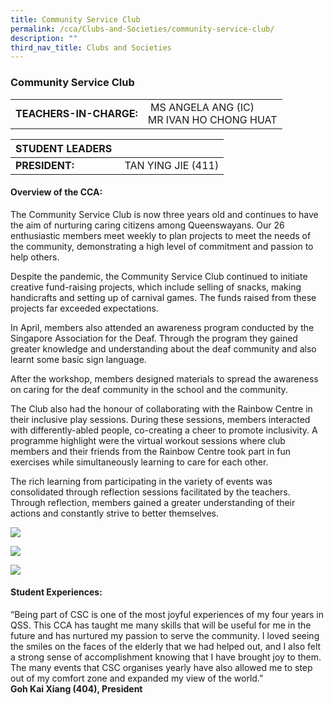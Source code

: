 ```yaml
---
title: Community Service Club
permalink: /cca/Clubs-and-Societies/community-service-club/
description: ""
third_nav_title: Clubs and Societies
---
```

### Community Service Club

|  	|  	|
|---	|---	|
| **TEACHERS-IN-CHARGE:** 	|  MS ANGELA ANG (IC) <br> MR IVAN HO CHONG HUAT 	|


| STUDENT LEADERS 	|  	|
|---	|---	|
| **PRESIDENT:** 	|  TAN YING JIE (411)	|

#### Overview of the CCA:  

The Community Service Club is now three years old and continues to have the aim of nurturing caring citizens among Queenswayans. Our 26 enthusiastic members meet weekly to plan projects to meet the needs of the community, demonstrating a high level of commitment and passion to help others. 

Despite the pandemic, the Community Service Club continued to initiate creative fund-raising projects, which include selling of snacks, making handicrafts and setting up of carnival games. The funds raised from these projects far exceeded expectations.

In April, members also attended an awareness program conducted by the Singapore Association for the Deaf. Through the program they gained greater knowledge and understanding about the deaf community and also learnt some basic sign language. 

After the workshop, members designed materials to spread the awareness on caring for the deaf community in the school and the community. 

The Club also had the honour of collaborating with the Rainbow Centre in their inclusive play sessions. During these sessions, members interacted with differently-abled people, co-creating a cheer to promote inclusivity. A programme highlight were the virtual workout sessions where club members and their friends from the Rainbow Centre took part in fun exercises while simultaneously learning to care for each other.

The rich learning from participating in the variety of events was consolidated through reflection sessions facilitated by the teachers. Through reflection, members gained a greater understanding of their actions and constantly strive to better themselves.

<img src="https://drive.google.com/uc?export=view&id=1C2F4olLxIwySoo__aBW8QMfJ2sNy0BuF"><br>

<img src="https://drive.google.com/uc?export=view&id=18rEoTijr7LR4xEaY_sla5ZRUtSoYzk2r"><br>

<img src="https://drive.google.com/uc?export=view&id=1mb8lPREOGkjPtLFNbhiupGjQqR5k0lyy">

#### Student Experiences:

“Being part of CSC is one of the most joyful experiences of my four years in QSS. This CCA has taught me many skills that will be useful for me in the future and has nurtured my passion to serve the community. I loved seeing the smiles on the faces of the elderly that we had helped out, and I also felt a strong sense of accomplishment knowing that I have brought joy to them. The many events that CSC organises yearly have also allowed me to step out of my comfort zone and expanded my view of the world.”  
<br> **Goh Kai Xiang (404), President**